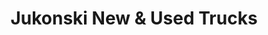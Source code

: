 ---
title: "Jukonski New & Used Trucks"
url: /middletown/jukonski-new-and-used-trucks/
shop: car
---